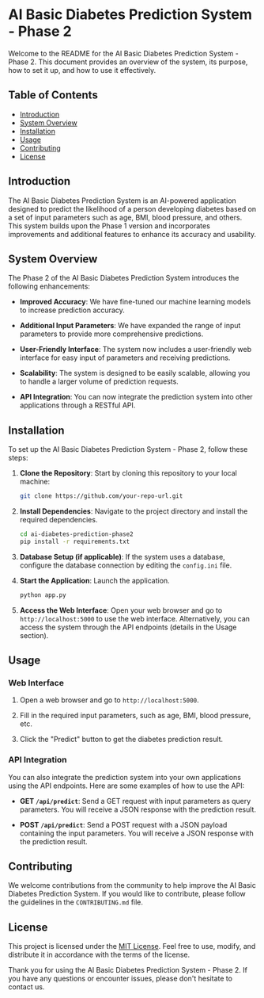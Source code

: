 # AI Basic Diabetes Prediction System - Phase 2

Welcome to the README for the AI Basic Diabetes Prediction System - Phase 2. This document provides an overview of the system, its purpose, how to set it up, and how to use it effectively.

## Table of Contents
- [Introduction](#introduction)
- [System Overview](#system-overview)
- [Installation](#installation)
- [Usage](#usage)
- [Contributing](#contributing)
- [License](#license)

## Introduction

The AI Basic Diabetes Prediction System is an AI-powered application designed to predict the likelihood of a person developing diabetes based on a set of input parameters such as age, BMI, blood pressure, and others. This system builds upon the Phase 1 version and incorporates improvements and additional features to enhance its accuracy and usability.

## System Overview

The Phase 2 of the AI Basic Diabetes Prediction System introduces the following enhancements:

- **Improved Accuracy**: We have fine-tuned our machine learning models to increase prediction accuracy.

- **Additional Input Parameters**: We have expanded the range of input parameters to provide more comprehensive predictions.

- **User-Friendly Interface**: The system now includes a user-friendly web interface for easy input of parameters and receiving predictions.

- **Scalability**: The system is designed to be easily scalable, allowing you to handle a larger volume of prediction requests.

- **API Integration**: You can now integrate the prediction system into other applications through a RESTful API.

## Installation

To set up the AI Basic Diabetes Prediction System - Phase 2, follow these steps:

1. **Clone the Repository**: Start by cloning this repository to your local machine:
   
   ```bash
   git clone https://github.com/your-repo-url.git
   ```

2. **Install Dependencies**: Navigate to the project directory and install the required dependencies.

   ```bash
   cd ai-diabetes-prediction-phase2
   pip install -r requirements.txt
   ```

3. **Database Setup (if applicable)**: If the system uses a database, configure the database connection by editing the `config.ini` file.

4. **Start the Application**: Launch the application.

   ```bash
   python app.py
   ```

5. **Access the Web Interface**: Open your web browser and go to `http://localhost:5000` to use the web interface. Alternatively, you can access the system through the API endpoints (details in the Usage section).

## Usage

### Web Interface

1. Open a web browser and go to `http://localhost:5000`.

2. Fill in the required input parameters, such as age, BMI, blood pressure, etc.

3. Click the "Predict" button to get the diabetes prediction result.

### API Integration

You can also integrate the prediction system into your own applications using the API endpoints. Here are some examples of how to use the API:

- **GET `/api/predict`**: Send a GET request with input parameters as query parameters. You will receive a JSON response with the prediction result.

- **POST `/api/predict`**: Send a POST request with a JSON payload containing the input parameters. You will receive a JSON response with the prediction result.

## Contributing

We welcome contributions from the community to help improve the AI Basic Diabetes Prediction System. If you would like to contribute, please follow the guidelines in the `CONTRIBUTING.md` file.

## License

This project is licensed under the [MIT License](LICENSE). Feel free to use, modify, and distribute it in accordance with the terms of the license.

Thank you for using the AI Basic Diabetes Prediction System - Phase 2. If you have any questions or encounter issues, please don't hesitate to contact us.
